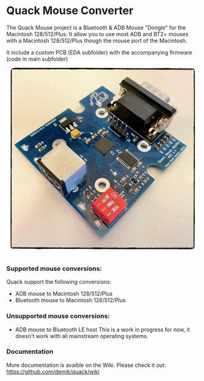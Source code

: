 # Quack Mouse Converter

The Quack Mouse project is a Bluetooth & ADB Mouse "Dongle" for the Macintosh 128/512/Plus. It allow you to use most ADB and BT2+ mouses with a Macintosh 128/512/Plus though the mouse port of the Macintosh.

It include a custom PCB (EDA subfolder) with the accompanying firmware (code in main subfolder)
![Board](https://raw.githubusercontent.com/demik/quack/master/Images/board.png)

### Supported mouse conversions:

Quack support the following conversions:
- ADB mouse to Macintosh 128/512/Plus
- Bluetooth mouse to Macintosh 128/512/Plus

### Unsupported mouse conversions:

- ADB mouse to Bluetooth LE host
This is a work in progress for now, it doesn't work with all mainstream operating systems.

### Documentation

More documentation is avaible on the Wiki. Please check it out: https://github.com/demik/quack/wiki

